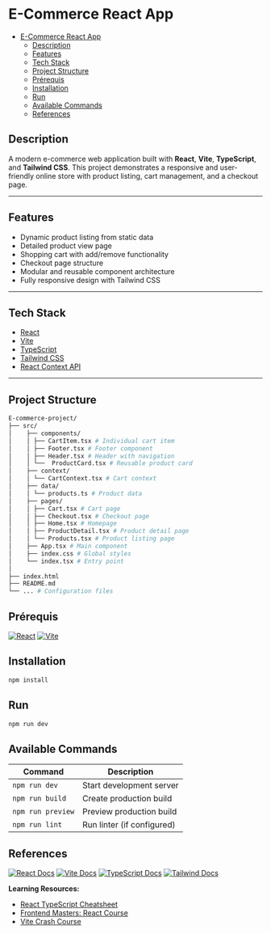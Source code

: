 # E-Commerce React App

- [E-Commerce React App](#e-commerce-react-app)
  - [Description](#description)
  - [Features](#features)
  - [Tech Stack](#tech-stack)
  - [Project Structure](#project-structure)
  - [Prérequis](#prérequis)
  - [Installation](#installation)
  - [Run](#run)
  - [Available Commands](#available-commands)
  - [References](#references)


## Description 

A modern e-commerce web application built with **React**, **Vite**, **TypeScript**, and **Tailwind CSS**. This project demonstrates a responsive and user-friendly online store with product listing, cart management, and a checkout page.

---

##  Features

- Dynamic product listing from static data
- Detailed product view page
- Shopping cart with add/remove functionality
- Checkout page structure
- Modular and reusable component architecture
- Fully responsive design with Tailwind CSS

---

## Tech Stack

- [React](https://reactjs.org/)
- [Vite](https://vitejs.dev/)
- [TypeScript](https://www.typescriptlang.org/)
- [Tailwind CSS](https://tailwindcss.com/)
- [React Context API](https://reactjs.org/docs/context.html)

---

## Project Structure

```bash
E-commerce-project/
├── src/
│    ├── components/
│    │ ├── CartItem.tsx # Individual cart item
│    │ ├── Footer.tsx # Footer component
│    │ ├── Header.tsx # Header with navigation
│    │ └──  ProductCard.tsx # Reusable product card
│    ├── context/
│    │ └── CartContext.tsx # Cart context
│    ├── data/
│    │ └── products.ts # Product data
│    ├── pages/
│    │ ├── Cart.tsx # Cart page
│    │ ├── Checkout.tsx # Checkout page
│    │ ├── Home.tsx # Homepage
│    │ ├── ProductDetail.tsx # Product detail page
│    │ └── Products.tsx # Product listing page
│    ├── App.tsx # Main component
│    ├── index.css # Global styles
│    └── index.tsx # Entry point
│    
├── index.html
├── README.md
└── ... # Configuration files
```

## Prérequis
[![React](https://img.shields.io/badge/-React_18+-61DAFB?logo=react&logoColor=white)](https://reactjs.org/)
[![Vite](https://img.shields.io/badge/-Vite_4+-646CFF?logo=vite&logoColor=white)](https://vitejs.dev/)

## Installation
```bash
npm install
```

## Run 
```bash
npm run dev
```

## Available Commands

| Command           | Description                |
| ----------------- | -------------------------- |
| `npm run dev`     | Start development server   |
| `npm run build`   | Create production build    |
| `npm run preview` | Preview production build   |
| `npm run lint`    | Run linter (if configured) |



## References

[![React Docs](https://img.shields.io/badge/-React_Docs-61DAFB?logo=react&logoColor=white)](https://reactjs.org/docs)
[![Vite Docs](https://img.shields.io/badge/-Vite_Docs-646CFF?logo=vite&logoColor=white)](https://vitejs.dev/guide/)
[![TypeScript Docs](https://img.shields.io/badge/-TypeScript_Docs-3178C6?logo=typescript&logoColor=white)](https://www.typescriptlang.org/docs/)
[![Tailwind Docs](https://img.shields.io/badge/-Tailwind_Docs-06B6D4?logo=tailwindcss&logoColor=white)](https://tailwindcss.com/docs)

**Learning Resources:**
- [React TypeScript Cheatsheet](https://react-typescript-cheatsheet.netlify.app/)
- [Frontend Masters: React Course](https://frontendmasters.com/courses/react-v5/)
- [Vite Crash Course](https://www.youtube.com/watch?v=LQQ3CR2JTX8)